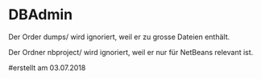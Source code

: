 # DBAdmin
Der Order dumps/ wird ignoriert, weil er zu grosse Dateien enthält.

Der Ordner nbproject/ wird ignoriert, weil er nur für NetBeans relevant ist.

#erstellt am 03.07.2018
